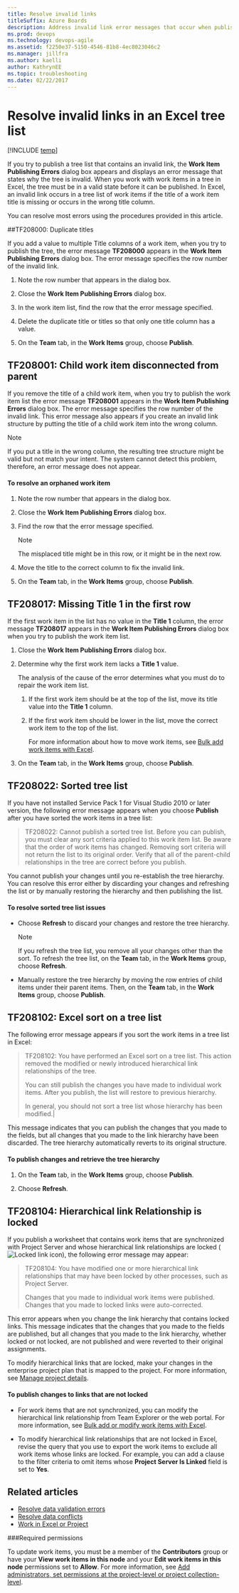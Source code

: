 ```yaml
---
title: Resolve invalid links
titleSuffix: Azure Boards
description: Address invalid link error messages that occur when publishing an Excel tree list to Azure Boards, Azure DevOps, & Team Foundation Server  
ms.prod: devops
ms.technology: devops-agile
ms.assetid: f2250e37-5150-4546-81b8-4ec8023046c2
ms.manager: jillfra
ms.author: kaelli
author: KathrynEE
ms.topic: troubleshooting
ms.date: 02/22/2017  
---
```

# Resolve invalid links in an Excel tree list 

[!INCLUDE [temp](../../_shared/version-vsts-tfs-all-versions.md)]

If you try to publish a tree list that contains an invalid link, the **Work Item Publishing Errors** dialog box appears and displays an error message that states why the tree is invalid. When you work with work items in a tree in Excel, the tree must be in a valid state before it can be published. In Excel, an invalid link occurs in a tree list of work items if the title of a work item title is missing or occurs in the wrong title column.  
  
You can resolve most errors using the procedures provided in this article.   
  
 

<a name="tf208000"></a> 
##TF208000: Duplicate titles  

If you add a value to multiple Title columns of a work item, when you try to publish the tree, the error message **TF208000** appears in the **Work Item Publishing Errors** dialog box. The error message specifies the row number of the invalid link.  
  
1.  Note the row number that appears in the dialog box.  
  
2.  Close the **Work Item Publishing Errors** dialog box.  
  
3.  In the work item list, find the row that the error message specified.  
  
4.  Delete the duplicate title or titles so that only one title column has a value.  
  
5.  On the **Team** tab, in the **Work Items** group, choose **Publish**.  
 
<a name="TF208001"></a> 
 
##  TF208001: Child work item disconnected from parent  

If you remove the title of a child work item, when you try to publish the work item list the error message **TF208001** appears in the **Work Item Publishing Errors** dialog box. The error message specifies the row number of the invalid link. This error message also appears if you create an invalid link structure by putting the title of a child work item into the wrong column.  
  
> [!NOTE]  
>  If you put a title in the wrong column, the resulting tree structure might be valid but not match your intent. The system cannot detect this problem, therefore, an error message does not appear.  
  
#### To resolve an orphaned work item  
  
1.  Note the row number that appears in the dialog box.  
  
2.  Close the **Work Item Publishing Errors** dialog box.  
  
3.  Find the row that the error message specified.  
  
    > [!NOTE]  
    >  The misplaced title might be in this row, or it might be in the next row.  
  
4.  Move the title to the correct column to fix the invalid link.  
  
5.  On the **Team** tab, in the **Work Items** group, choose **Publish**.  
  
<a name="tf208017"></a> 
##  TF208017: Missing Title 1 in the first row  

If the first work item in the list has no value in the **Title 1** column, the error message **TF208017** appears in the **Work Item Publishing Errors** dialog box when you try to publish the work item list.  
 
  
1.  Close the **Work Item Publishing Errors** dialog box.  
  
2.  Determine why the first work item lacks a **Title 1** value.  
  
     The analysis of the cause of the error determines what you must do to repair the work item list.  
  
    1.  If the first work item should be at the top of the list, move its title value into the **Title 1** column.  
  
    2.  If the first work item should be lower in the list, move the correct work item to the top of the list.  
  
         For more information about how to move work items, see [Bulk add work items with Excel](https://msdn.microsoft.com/67595fec-a872-43e3-b934-9dd1a766218c).  
  
3.  On the **Team** tab, in the **Work Items** group, choose **Publish**.  
  
<a name="tf208022"></a> 
##  TF208022: Sorted tree list  

If you have not installed Service Pack 1 for Visual Studio 2010 or later version, the following error message appears when you choose **Publish** after you have sorted the work items in a tree list:  
  
>TF208022: Cannot publish a sorted tree list. Before you can publish, you must clear any sort criteria applied to this work item list. Be aware that the order of work items has changed. Removing sort criteria will not return the list to its original order. Verify that all of the parent-child relationships in the tree are correct before you publish.   
  
You cannot publish your changes until you re-establish the tree hierarchy. You can resolve this error either by discarding your changes and refreshing the list or by manually restoring the hierarchy and then publishing the list.  
  
#### To resolve sorted tree list issues  
  
-   Choose **Refresh** to discard your changes and restore the tree hierarchy.  
  
    > [!NOTE]
    >  If you refresh the tree list, you remove all your changes other than the sort. To refresh the tree list, on the **Team** tab, in the **Work Items** group, choose **Refresh**.  
  
-   Manually restore the tree hierarchy by moving the row entries of child items under their parent items. Then, on the **Team** tab, in the **Work Items** group, choose **Publish**.  
  
<a name="tf208102"></a> 
##  TF208102: Excel sort on a tree list  

The following error message appears if you sort the work items in a tree list in Excel:  
  
>TF208102: You have performed an Excel sort on a tree list. This action removed the modified or newly introduced hierarchical link relationships of the tree.
>
> You can still publish the changes you have made to individual work items. After you publish, the list will restore to previous hierarchy.
>
>In general, you should not sort a tree list whose hierarchy has been modified.|
  

This message indicates that you can publish the changes that you made to the fields, but all changes that you made to the link hierarchy have been discarded. The tree hierarchy automatically reverts to its original structure.  
  
#### To publish changes and retrieve the tree hierarchy  
  
1.  On the **Team** tab, in the **Work Items** group, choose **Publish**.  
  
2.  Choose **Refresh**.  

<a name="tf208104"></a>   
##  TF208104: Hierarchical link Relationship is locked  
 If you publish a worksheet that contains work items that are synchronized with Project Server and whose hierarchical link relationships are locked (![Locked link icon](_img/icon_lockedlink.png "Icon_lockedLink")), the following error message may appear:  
  
>TF208104: You have modified one or more hierarchical link relationships that may have been locked by other processes, such as Project Server.
>
>Changes that you made to individual work items were published. Changes that you made to locked links were auto-corrected.  
  
 This error appears when you change the link hierarchy that contains locked links. This message indicates that the changes that you made to the fields are published, but all changes that you made to the link hierarchy, whether locked or not locked, are not published and were reverted to their original assignments.  
  
 To modify hierarchical links that are locked, make your changes in the enterprise project plan that is mapped to the project. For more information, see [Manage project details](../../../reference/tfs-ps-sync/manage-project-details.md).  
  
#### To publish changes to links that are not locked  
  
-   For work items that are not synchronized, you can modify the hierarchical link relationship from Team Explorer or the web portal. For more information, see [Bulk add or modify work items with Excel](bulk-add-modify-work-items-excel.md).  
  
-   To modify hierarchical link relationships that are not locked in Excel, revise the query that you use to export the work items to exclude all work items whose links are locked. For example, you can add a clause to the filter criteria to omit items whose **Project Server Is Linked** field is set to **Yes**.  
  
## Related articles
-  [Resolve data validation errors](resolve-excel-data-validation-errors.md)   
-  [Resolve data conflicts](resolve-excel-data-conflicts-publish-refresh.md)   
-  [Work in Excel or Project](track-work.md)

###Required permissions  
  
To update work items, you must be a member of the **Contributors** group or have your **View work items in this node** and your **Edit work items in this node** permissions set to **Allow**. For more information, see [Add administrators, set permissions at the project-level or project collection-level](../../../organizations/security/set-project-collection-level-permissions.md). 